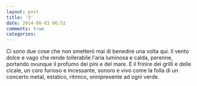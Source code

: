 ```yaml
---
layout: post
title: '3'
date: 2014-08-03 06:52
comments: true
categories: 
---
```

Ci sono due cose che non smetterò mai di benedire una volta qui.
Il vento dolce e vago che rende tollerabile l'aria luminosa e calda, perenne, portando ovunque il profumo dei pini e del mare.
E il frinire dei grilli e delle cicale, un coro furioso e incessante, sonoro e vivo come la folla di un concerto metal, estatico, ritmico, onnipresente ad ogni verde.